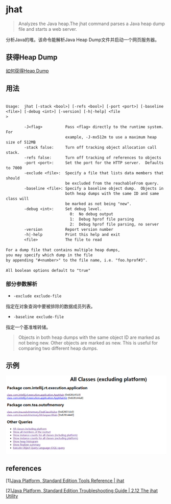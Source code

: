 # jhat

>Analyzes the Java heap.The jhat command parses a Java heap dump file and starts a web server.

分析Java的堆。该命令能解析Java Heap Dump文件并启动一个网页服务器。


## 获得Heap Dump

[如何获得Heap Dump](../exception/OutOfMemoryError.md#如何获得heap-dump)

## 用法

~~~

Usage:  jhat [-stack <bool>] [-refs <bool>] [-port <port>] [-baseline <file>] [-debug <int>] [-version] [-h|-help] <file
>

        -J<flag>          Pass <flag> directly to the runtime system. For
                          example, -J-mx512m to use a maximum heap size of 512MB
        -stack false:     Turn off tracking object allocation call stack.
        -refs false:      Turn off tracking of references to objects
        -port <port>:     Set the port for the HTTP server.  Defaults to 7000
        -exclude <file>:  Specify a file that lists data members that should
                          be excluded from the reachableFrom query.
        -baseline <file>: Specify a baseline object dump.  Objects in
                          both heap dumps with the same ID and same class will
                          be marked as not being "new".
        -debug <int>:     Set debug level.
                            0:  No debug output
                            1:  Debug hprof file parsing
                            2:  Debug hprof file parsing, no server
        -version          Report version number
        -h|-help          Print this help and exit
        <file>            The file to read

For a dump file that contains multiple heap dumps,
you may specify which dump in the file
by appending "#<number>" to the file name, i.e. "foo.hprof#3".

All boolean options default to "true"

~~~

### 部分参数解析

* `-exclude exclude-file`

指定在对象查询中要被排除的数据成员列表。

* `-baseline exclude-file`

指定一个基准堆转储。

> Objects in both heap dumps with the same object ID are marked as not being new. Other objects are marked as new. This is useful for comparing two different heap dumps.


## 示例

![jhat-sample.png](jhat-sample.png)


## references

[1][Java Platform, Standard Edition Tools Reference | jhat](http://docs.oracle.com/javase/8/docs/technotes/tools/unix/jhat.html)

[2][Java Platform, Standard Edition Troubleshooting Guide | 2.12 The jhat Utility](http://docs.oracle.com/javase/8/docs/technotes/guides/troubleshoot/tooldescr012.html)
